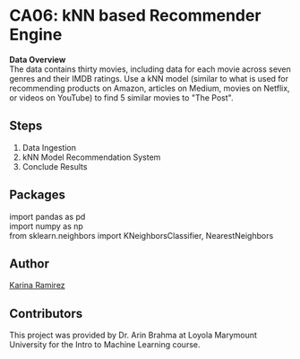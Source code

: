 # CA06: kNN based Recommender Engine

**Data Overview** <br />
The data contains thirty movies, including data for each movie across seven genres and their IMDB ratings. Use a kNN model (similar to what is used for recommending products on Amazon, articles on Medium, movies on Netflix, or videos on YouTube) to find 5 similar movies to "The Post". 

## Steps 
1. Data Ingestion
2. kNN Model Recommendation System
3. Conclude Results

## Packages 
import pandas as pd <br />
import numpy as np <br />
from sklearn.neighbors import KNeighborsClassifier, NearestNeighbors <br />

## Author
[Karina Ramirez](https://github.com/kramire8 )

## Contributors 
This project was provided by Dr. Arin Brahma at Loyola Marymount University for the Intro to Machine Learning course. <br />
